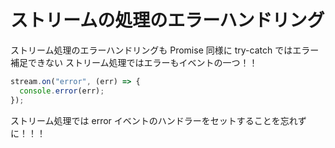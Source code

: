 # ストリームの処理のエラーハンドリング

ストリーム処理のエラーハンドリングも Promise 同様に try-catch ではエラー補足できない
ストリーム処理ではエラーもイベントの一つ！！

```js
stream.on("error", (err) => {
  console.error(err);
});
```

ストリーム処理では error イベントのハンドラーをセットすることを忘れずに！！！
